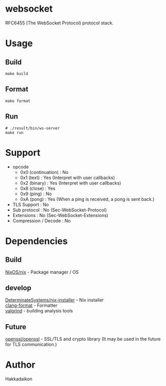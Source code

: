 # websocket  
RFC6455 (The WebSocket Protocol) protocol stack.  

# Usage  
## Build  

```shell  
make build
```

## Format  

```shell  
make format
```

## Run  

```shell  
# ./result/bin/ws-server
make run
```

# Support  
- opcode  
  - 0x0 (continuation)   : No  
  - 0x1 (text)           : Yes (Interpret with user callbacks)  
  - 0x2 (binary)         : Yes (Interpret with user callbacks)  
  - 0x8 (close)          : Yes  
  - 0x9 (ping)           : No  
  - 0xA (pong)           : Yes (When a ping is received, a pong is sent back.)  
- TLS Support            : No  
- Sub protocol           : No (Sec-WebSocket-Protocol)  
- Extensions             : No (Sec-WebSocket-Extensions)  
- Compression / Decode   : No  

# Dependencies  
## Build  
[NixOS/nix](https://github.com/NixOS/nix) - Package manager / OS  

## develop  
[DeterminateSystems/nix-installer](https://github.com/DeterminateSystems/nix-installer) - Nix installer  
[clang-format](https://github.com/llvm/llvm-project/tree/main/clang/tools/clang-format) - Formatter  
[valgrind](https://sourceware.org/git/valgrind.git) - building analysis tools  

## Future  
[openssl/openssl](https://github.com/openssl/openssl) - SSL/TLS and crypto library  (It may be used in the future for TLS communication.)

# Author
Hakkadaikon
